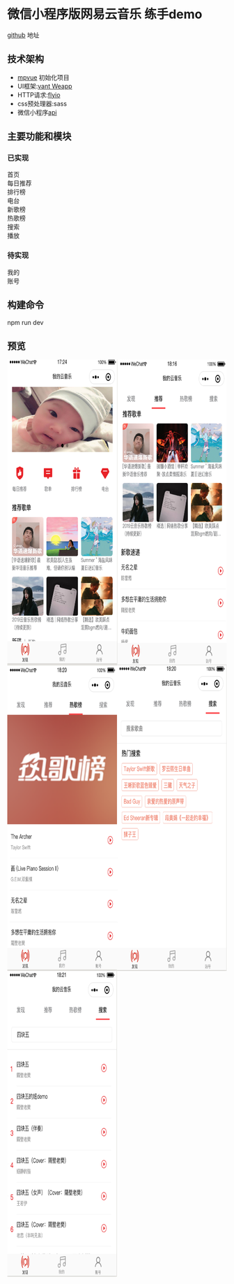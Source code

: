 # 微信小程序版网易云音乐 练手demo
[github](https://github.com/a758801405/my-music) 地址

## 技术架构
- [mpvue](http://mpvue.com/mpvue/quickstart.html)   初始化项目
- UI框架:[vant Weapp](https://youzan.github.io/vant-weapp/#/icon) 
- HTTP请求:[flyio](https://wendux.github.io/dist/#/doc/flyio/readme)
- css预处理器:sass
- 微信小程序[api](https://developers.weixin.qq.com/miniprogram/dev/api/)

## 主要功能和模块
### 已实现  
首页   
每日推荐  
排行榜  
电台  
新歌榜  
热歌榜  
搜索  
播放  

### 待实现  
我的  
账号  

## 构建命令
npm run dev  

## 预览
<div style='display:flex;width: 100%;flex-wrap:wrap;'>
<img width="50%" height="700" src="images/image1.png"/>
<img width="50%" height="700" src="images/image2.png"/>
<img width="50%" height="700" src="images/image3.png"/>
<img width="50%" height="700" src="images/image4.png"/>
<img width="50%" height="700" src="images/image5.png"/>
</div>


